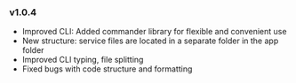 ### v1.0.4
* Improved CLI: Added commander library for flexible and convenient use
* New structure: service files are located in a separate folder in the app folder
* Improved CLI typing, file splitting
* Fixed bugs with code structure and formatting